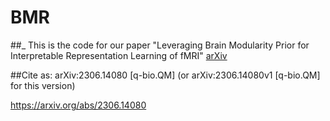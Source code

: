 # BMR
##_ This is the code for our paper "Leveraging Brain Modularity Prior for Interpretable Representation Learning of fMRI"
[arXiv](http://arxiv.org/abs/2306.14080)

##Cite as: arXiv:2306.14080 [q-bio.QM]  (or arXiv:2306.14080v1 [q-bio.QM] for this version)

https://arxiv.org/abs/2306.14080
